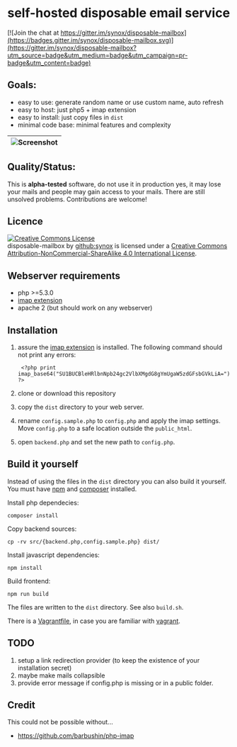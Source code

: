 # self-hosted disposable email service

[![Join the chat at https://gitter.im/synox/disposable-mailbox](https://badges.gitter.im/synox/disposable-mailbox.svg)](https://gitter.im/synox/disposable-mailbox?utm_source=badge&utm_medium=badge&utm_campaign=pr-badge&utm_content=badge)

## Goals:
 * easy to use: generate random name or use custom name, auto refresh
 * easy to host: just php5 + imap extension
 * easy to install: just copy files in `dist`
 * minimal code base: minimal features and complexity

| ![Screenshot](screenshot.png)        | 
| ------------- | 


## Quality/Status:
This is **alpha-tested** software, do not use it in production yes, it may lose your mails and people may gain access to your mails. There are still unsolved problems. Contributions are welcome!

## Licence
<a rel="license" href="http://creativecommons.org/licenses/by-nc-sa/4.0/"><img alt="Creative Commons License" style="border-width:0" src="https://i.creativecommons.org/l/by-nc-sa/4.0/88x31.png" /></a><br /><span xmlns:dct="http://purl.org/dc/terms/" property="dct:title">disposable-mailbox</span> by <a xmlns:cc="http://creativecommons.org/ns#" href="https://github.com/synox/disposable-mailbox" property="cc:attributionName" rel="cc:attributionURL">github:synox</a> is licensed under a <a rel="license" href="http://creativecommons.org/licenses/by-nc-sa/4.0/">Creative Commons Attribution-NonCommercial-ShareAlike 4.0 International License</a>.

## Webserver requirements

* php >=5.3.0
* [imap extension](http://php.net/manual/book.imap.php)
* apache 2 (but should work on any webserver)

## Installation

1. assure the [imap extension](http://php.net/manual/book.imap.php) is installed. The following command should not print any errors:

        <?php print imap_base64("SU1BUCBleHRlbnNpb24gc2VlbXMgdG8gYmUgaW5zdGFsbGVkLiA="); ?>

2. clone or download this repository
3. copy the `dist` directory to your web server.
4. rename `config.sample.php` to `config.php` and apply the imap settings. Move `config.php` to a safe location outside the `public_html`.
5. open `backend.php` and set the new path to `config.php`.


## Build it yourself
Instead of using the files in the `dist` directory you can also build it yourself. You must have [npm](https://docs.npmjs.com/cli/install) and [composer](https://getcomposer.org/download/) installed.

Install php dependecies:

    composer install

Copy backend sources: 

    cp -rv src/{backend.php,config.sample.php} dist/

Install javascript dependencies:

    npm install

Build frontend:

    npm run build

The files are written to the `dist` directory. See also `build.sh`.

There is a [Vagrantfile](Vagrantfile), in case you are familiar  with [vagrant](https://www.vagrantup.com/).

## TODO
 1. setup a link redirection provider (to keep the existence of your installation secret)
 1. maybe make mails collapsible
 1. provide error message if config.php is missing or in a public folder. 

## Credit

This could not be possible without...

 * https://github.com/barbushin/php-imap
